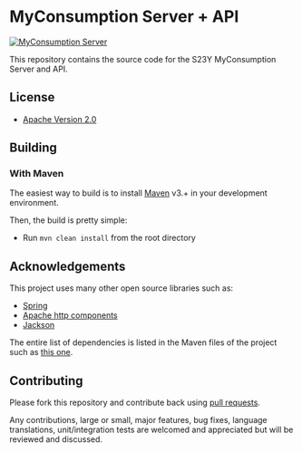 # MyConsumption Server + API

[![MyConsumption Server](https://dl.dropboxusercontent.com/u/22987083/banner-myconsumption-server.png)](http://s23y.org)

This repository contains the source code for the S23Y MyConsumption Server and API.

## License

* [Apache Version 2.0](http://www.apache.org/licenses/LICENSE-2.0.html)

## Building

### With Maven

The easiest way to build is to install [Maven](http://maven.apache.org/download.html)
v3.+ in your development environment. 

Then, the build is pretty simple:

* Run `mvn clean install` from the root directory 

## Acknowledgements

This project uses many other open source libraries such as:

* [Spring](https://github.com/spring-projects/spring-framework)
* [Apache http components](https://github.com/apache/httpclient)
* [Jackson](https://github.com/FasterXML/jackson)

The entire list of dependencies
is listed in the Maven files of the project such as [this one](https://github.com/S23Y/myconsumption-server/blob/master/pom.xml).

## Contributing

Please fork this repository and contribute back using
[pull requests](https://github.com/S23Y/myconsumption-server/pulls).

Any contributions, large or small, major features, bug fixes, language translations, 
unit/integration tests are welcomed and appreciated
but will be reviewed and discussed.
